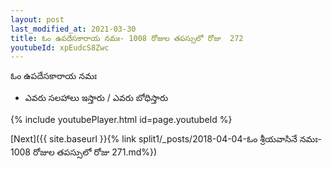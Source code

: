```yaml
---
layout: post
last_modified_at: 2021-03-30
title: ఓం ఉపదేసకారాయ నమః- 1008 రోజుల తపస్సులో రోజు  272
youtubeId: xpEudcS8Zwc
---
```

 
 
 ఓం ఉపదేసకారాయ నమః  
 
 -  ఎవరు సలహాలు ఇస్తారు / ఎవరు బోధిస్తారు 
 
  
 
  
 
 
 
 
 
 


{% include youtubePlayer.html id=page.youtubeId %}
 
[Next]({{ site.baseurl }}{% link  split1/_posts/2018-04-04-ఓం శ్రీయవాసినే నమః- 1008 రోజుల తపస్సులో రోజు  271.md%})
 
